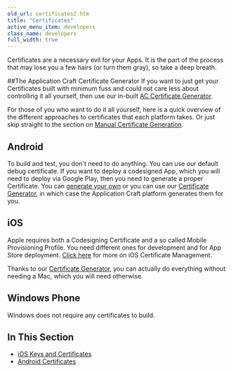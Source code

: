 ```yaml
---
old_url: certificates2.htm
title: "Certificates"
active_menu_item: developers
class_name: developers
full_width: true
---
```



Certificates are a necessary evil for your Apps. It is the part of the process that may lose you a few hairs (or turn them gray), so take a deep breath.

##The Application Craft Certificate Generator
If you want to just get your Certificates built with minimum fuss and could not care less about controlling it all yourself, then use our in-built [AC Certificate Generator](/developers/documentation/ac-mobile-build-phonegap/certificates/wizard).

For those of you who want to do it all yourself, here is a quick overview of the different approaches to certificates that each platform takes. Or just skip straight to the section on [Manual Certificate Generation](/developers/documentation/ac-mobile-build-phonegap/certificates/manual).

## Android

To build and test, you don't need to do anything. You can use our default debug certificate. If you want to deploy a codesigned App, which you will need to deploy via Google Play, then you need to generate a proper Certificate. You can [generate your own](/developers/documentation/ac-mobile-build-phonegap/certificates/manual/android-certificates/) or you can use our [Certificate Generator](/developers/documentation/ac-mobile-build-phonegap/certificates/wizard), in which case the Application Craft platform generates them for you.

## iOS

Apple requires both a Codesigning Certificate and a so called Mobile Provisioning Profile. You need different ones for development and for App Store deployment. [Click here](/developers/documentation/ac-mobile-build-phonegap/certificates/manual/ios-keys-and-certificates/) for more on iOS Certificate Management.

Thanks to our [Certificate Generator](/developers/documentation/ac-mobile-build-phonegap/certificates/wizard), you can actually do everything without needing a Mac, which you will need otherwise.

## Windows Phone

Windows does not require any certificates to build.

## In This Section

 - [iOS Keys and Certificates](/developers/documentation/ac-mobile-build-phonegap/certificates/manual/ios-keys-and-certificates/)
 - [Android Certificates](/developers/documentation/ac-mobile-build-phonegap/certificates/manual/android-certificates/)
